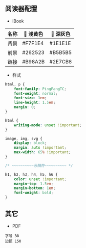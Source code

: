 ## 阅读器配置

- iBook

| 名称 |  浅黄色 |  深灰色 |
| --- | --- | --- |
| 背景 | #F7F1E4 | #1E1E1E |
| 前景 | #262523 | #B5B5B5 |
| 链接 | #B98A2B | #2E7CB8 |


- 样式

```css
html, p {
    font-family: PingFangTC;
    font-weight: normal;
    font-size: 1em;
    line-height: 1.5em;
    margin: 0;
}
```
```css
html {
    writing-mode: unset !important;
}
```
```css
image, img, svg {
    display: block;
    margin: auto !important;
    max-width: 65% !important;
}
```
```css
/* ~~~~~~~~~~分隔符~~~~~~~~~~ */
```
```css
h1, h2, h3, h4, h5, h6 {
    color: unset !important;
    margin-top: 1.5em;
    margin-bottom: 1em;
    font-weight: bold;
}
```

## 其它

- PDF
```
字号 38
边距 150
```
